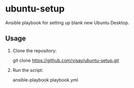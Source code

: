 # ubuntu-setup
Ansible playbook for setting up blank new Ubuntu Desktop.

## Usage

1. Clone the repository:

    git clone https://github.com/visay/ubuntu-setup.git

2. Run the script:

    ansible-playbook playbook.yml
